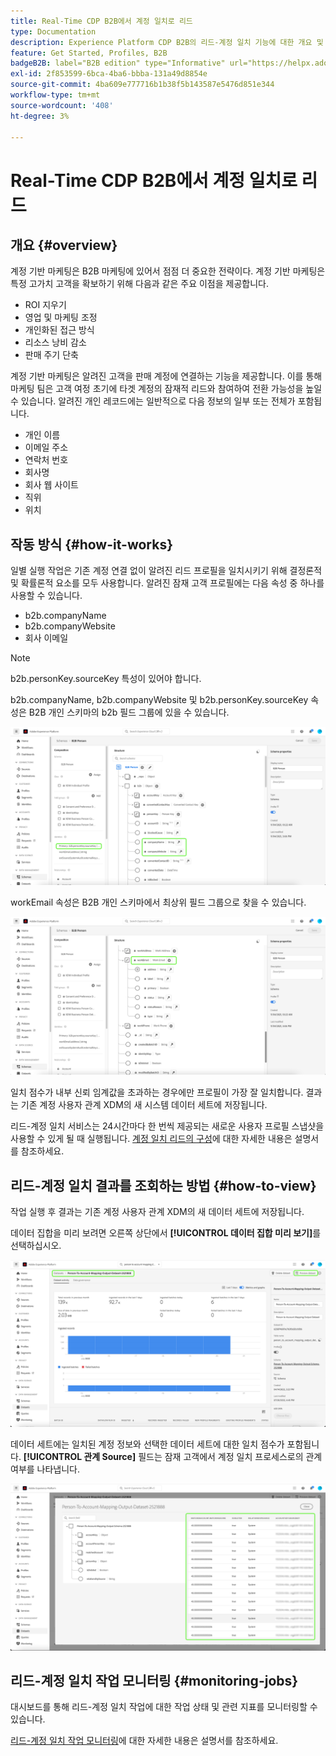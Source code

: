 ```yaml
---
title: Real-Time CDP B2B에서 계정 일치로 리드
type: Documentation
description: Experience Platform CDP B2B의 리드-계정 일치 기능에 대한 개요 및 추가 정보입니다.
feature: Get Started, Profiles, B2B
badgeB2B: label="B2B edition" type="Informative" url="https://helpx.adobe.com/kr/legal/product-descriptions/real-time-customer-data-platform-b2b-edition-prime-and-ultimate-packages.html newtab=true"
exl-id: 2f853599-6bca-4ba6-bbba-131a49d8854e
source-git-commit: 4ba609e777716b1b38f5b143587e5476d851e344
workflow-type: tm+mt
source-wordcount: '408'
ht-degree: 3%

---
```


# Real-Time CDP B2B에서 계정 일치로 리드

## 개요 {#overview}

계정 기반 마케팅은 B2B 마케팅에 있어서 점점 더 중요한 전략이다. 계정 기반 마케팅은 특정 고가치 고객을 확보하기 위해 다음과 같은 주요 이점을 제공합니다.

- ROI 지우기
- 영업 및 마케팅 조정
- 개인화된 접근 방식
- 리소스 낭비 감소
- 판매 주기 단축

계정 기반 마케팅은 알려진 고객을 판매 계정에 연결하는 기능을 제공합니다. 이를 통해 마케팅 팀은 고객 여정 초기에 타겟 계정의 잠재적 리드와 참여하여 전환 가능성을 높일 수 있습니다. 알려진 개인 레코드에는 일반적으로 다음 정보의 일부 또는 전체가 포함됩니다.

- 개인 이름
- 이메일 주소
- 연락처 번호
- 회사명
- 회사 웹 사이트
- 직위
- 위치

## 작동 방식 {#how-it-works}

일별 실행 작업은 기존 계정 연결 없이 알려진 리드 프로필을 일치시키기 위해 결정론적 및 확률론적 요소를 모두 사용합니다. 알려진 잠재 고객 프로필에는 다음 속성 중 하나를 사용할 수 있습니다.

- b2b.companyName
- b2b.companyWebsite
- 회사 이메일

>[!NOTE]
>
> b2b.personKey.sourceKey 특성이 있어야 합니다.

b2b.companyName, b2b.companyWebsite 및 b2b.personKey.sourceKey 속성은 B2B 개인 스키마의 b2b 필드 그룹에 있을 수 있습니다.

![특성을 표시하는 B2B 개인 스키마](/help/rtcdp/accounts/images/b2b-person-schema.png)

workEmail 속성은 B2B 개인 스키마에서 최상위 필드 그룹으로 찾을 수 있습니다.

![B2B 개인 스키마에 회사 전자 메일이 표시됨](/help/rtcdp/accounts/images/b2b-person-workemail.png)

일치 점수가 내부 신뢰 임계값을 초과하는 경우에만 프로필이 가장 잘 일치합니다. 결과는 기존 계정 사용자 관계 XDM의 새 시스템 데이터 세트에 저장됩니다.

리드-계정 일치 서비스는 24시간마다 한 번씩 제공되는 새로운 사용자 프로필 스냅샷을 사용할 수 있게 될 때 실행됩니다. [계정 일치 리드의 구성](/help/rtcdp/accounts/account-profile-ui-guide.md)에 대한 자세한 내용은 설명서를 참조하세요.

## 리드-계정 일치 결과를 조회하는 방법 {#how-to-view}

작업 실행 후 결과는 기존 계정 사용자 관계 XDM의 새 데이터 세트에 저장됩니다.

데이터 집합을 미리 보려면 오른쪽 상단에서 **[!UICONTROL 데이터 집합 미리 보기]**&#x200B;를 선택하십시오.

![새 데이터 세트](/help/rtcdp/accounts/images/b2b-dataset-output.png)

데이터 세트에는 일치된 계정 정보와 선택한 데이터 세트에 대한 일치 점수가 포함됩니다. **[!UICONTROL 관계 Source]** 필드는 잠재 고객에서 계정 일치 프로세스로의 관계 여부를 나타냅니다.

![데이터 집합 신뢰도 점수 및 출력 미리 보기](/help/rtcdp/accounts/images/b2b-dataset-preview.png)

## 리드-계정 일치 작업 모니터링 {#monitoring-jobs}

대시보드를 통해 리드-계정 일치 작업에 대한 작업 상태 및 관련 지표를 모니터링할 수 있습니다.

[리드-계정 일치 작업 모니터링](/help/dataflows/ui/b2b/monitor-profile-enrichment.md)에 대한 자세한 내용은 설명서를 참조하세요.
